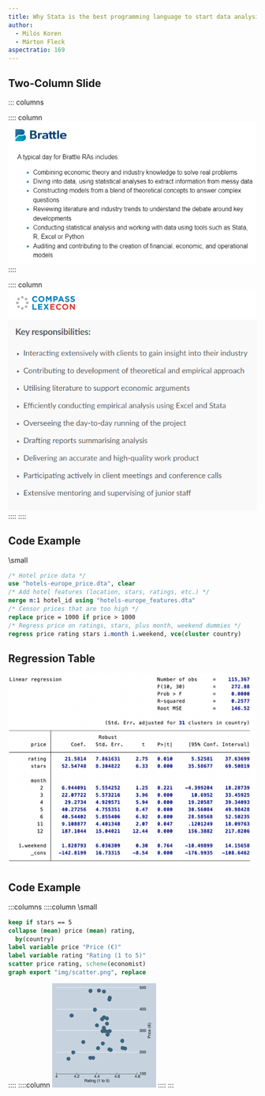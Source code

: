 ```yaml
---
title: Why Stata is the best programming language to start data analysis
author: 
  - Milós Koren
  - Márton Fleck
aspectratio: 169
---
```


## Two-Column Slide
::: columns

:::: column
![](img/Brattle.png)
::::

:::: column
![](img/Compass.png)
::::
::::

## Code Example
\small
```stata
/* Hotel price data */
use "hotels-europe_price.dta", clear
/* Add hotel features (location, stars, ratings, etc.) */
merge m:1 hotel_id using "hotels-europe_features.dta"
/* Censor prices that are too high */
replace price = 1000 if price > 1000
/* Regress price on ratings, stars, plus month, weekend dummies */
regress price rating stars i.month i.weekend, vce(cluster country)
```

## Regression Table
![](img/regression.png)

## Code Example
:::columns
::::column
\small
```stata
keep if stars == 5
collapse (mean) price (mean) rating, 
  by(country)
label variable price "Price (€)"
label variable rating "Rating (1 to 5)"
scatter price rating, scheme(economist)
graph export "img/scatter.png", replace
```
::::
::::column
![](img/scatter.png)
::::
:::